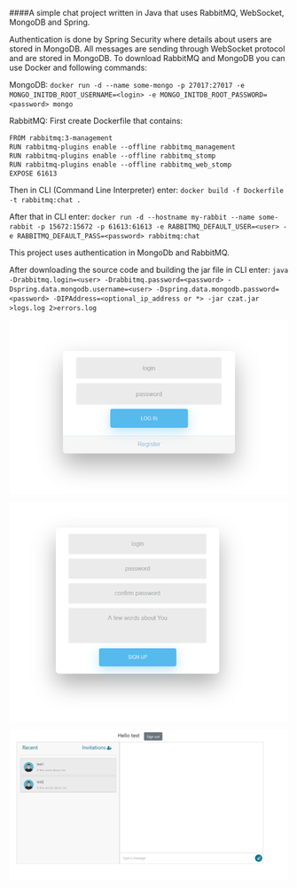 ####A simple chat project written in Java that uses RabbitMQ, WebSocket, MongoDB and Spring.

 Authentication is done by Spring Security where details about users are stored in MongoDB. All messages are sending through WebSocket protocol and are stored in MongoDB.
 To download RabbitMQ and MongoDB you can use Docker and following commands:

MongoDB: `docker run -d --name some-mongo -p 27017:27017 -e MONGO_INITDB_ROOT_USERNAME=<login> -e MONGO_INITDB_ROOT_PASSWORD=<password> mongo`

RabbitMQ: First create Dockerfile that contains:
```
FROM rabbitmq:3-management
RUN rabbitmq-plugins enable --offline rabbitmq_management
RUN rabbitmq-plugins enable --offline rabbitmq_stomp
RUN rabbitmq-plugins enable --offline rabbitmq_web_stomp
EXPOSE 61613
```
Then in CLI (Command Line Interpreter) enter: `docker build -f Dockerfile -t rabbitmq:chat .`

After that in CLI enter: `docker run -d --hostname my-rabbit --name some-rabbit -p 15672:15672 -p 61613:61613 -e RABBITMQ_DEFAULT_USER=<user> -e RABBITMQ_DEFAULT_PASS=<password> rabbitmq:chat`

This project uses authentication in MongoDb and RabbitMQ. 

After downloading the source code and building the jar file in CLI enter: `java -Drabbitmq.login=<user> -Drabbitmq.password=<password> -Dspring.data.mongodb.username=<user> -Dspring.data.mongodb.password=<password> -DIPAddress=<optional_ip_address or *> -jar czat.jar >logs.log 2>errors.log`

![Login page](https://github.com/mateuszgrzelak/pogaduszki/blob/master/github_images/login.png)

![Register page](https://github.com/mateuszgrzelak/pogaduszki/blob/master/github_images/register.png)

![Main page](https://github.com/mateuszgrzelak/pogaduszki/blob/master/github_images/main.png)

